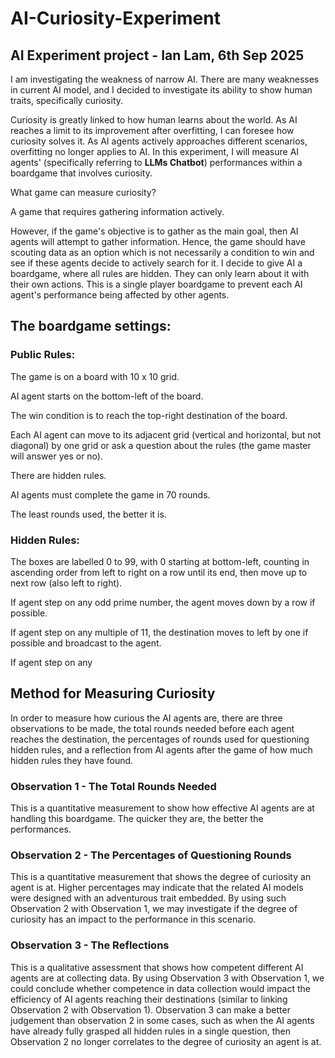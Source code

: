 # AI-Curiosity-Experiment

## AI Experiment project - Ian Lam, 6th Sep 2025

I am investigating the weakness of narrow AI. There are many weaknesses in current AI model, and I decided to investigate its ability to show human traits, specifically curiosity.

Curiosity is greatly linked to how human learns about the world. As AI reaches a limit to its improvement after overfitting, I can foresee how curiosity solves it. As AI agents actively approaches different scenarios, overfitting no longer applies to AI.
In this experiment, I will measure AI agents' (specifically referring to **LLMs Chatbot**) performances within a boardgame that involves curiosity.

What game can measure curiosity?

A game that requires gathering information actively.

However, if the game's objective is to gather as the main goal, then AI agents will attempt to gather information. Hence, the game should have scouting data as an option which is not necessarily a condition to win and see if these agents decide to actively search for it.
I decide to give AI a boardgame, where all rules are hidden. They can only learn about it with their own actions. This is a single player boardgame to prevent each AI agent's performance being affected by other agents.


## The boardgame settings:

### Public Rules:

The game is on a board with 10 x 10 grid.

AI agent starts on the bottom-left of the board.

The win condition is to reach the top-right destination of the board.

Each AI agent can move to its adjacent grid (vertical and horizontal, but not diagonal) by one grid or ask a question about the rules (the game master will answer yes or no).

There are hidden rules.

AI agents must complete the game in 70 rounds.

The least rounds used, the better it is.

### Hidden Rules:

The boxes are labelled 0 to 99, with 0 starting at bottom-left, counting in ascending order from left to right on a row until its end, then move up to next row (also left to right).

If agent step on any odd prime number, the agent moves down by a row if possible.

If agent step on any multiple of 11, the destination moves to left by one if possible and broadcast to the agent.

If agent step on any 


## Method for Measuring Curiosity

In order to measure how curious the AI agents are, there are three observations to be made, the total rounds needed before each agent reaches the destination, 
the percentages of rounds used for questioning hidden rules, and a reflection from AI agents after the game of how much hidden rules they have found.

### Observation 1 - The Total Rounds Needed

This is a quantitative measurement to show how effective AI agents are at handling this boardgame. The quicker they are, the better the performances.

### Observation 2 - The Percentages of Questioning Rounds

This is a quantitative measurement that shows the degree of curiosity an agent is at. Higher percentages may indicate that the related AI models were designed with an adventurous trait embedded. By using such Observation 2 with Observation 1, we may investigate if the degree of curiosity has an impact to the performance in this scenario.

### Observation 3 - The Reflections

This is a qualitative assessment that shows how competent different AI agents are at collecting data. By using Observation 3 with Observation 1, we could conclude whether competence in data collection would impact the efficiency of AI agents reaching their destinations (similar to linking Observation 2 with Observation 1). Observation 3 can make a better judgement than observation 2 in some cases, such as when the AI agents have already fully grasped all hidden rules in a single question, then Observation 2 no longer correlates to the degree of curiosity an agent is at.

